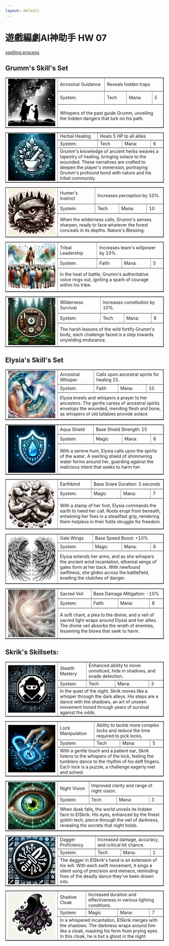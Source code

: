 ```yaml
---
layout: default
---
```


# 遊戲編劇AI神助手 HW 07

[spelling process](./chatgpt/chat.html)


## Grumm's Skill's Set
<style>
    table img {
        max-width: 150px;
        max-height: 150px;
        display: block;
        margin: 0 auto;  /* centers the image in the td if it's smaller than the td */
    }

    table td[rowspan="3"] {
        width: 150px;
        height: 150px;
        overflow: hidden; /* clip the image if it exceeds the td dimensions */
        text-align: center; /* this centers content horizontally in the td */
        vertical-align: middle; /* this centers content vertically in the td */
    }
</style>



<table border="1" width="700">
    <tr>
        <td rowspan="3"><img src="Grumm/Ancestral Guidance.png" alt="Input Image"></td>
        <td>Ancestral Guidance</td>
        <td colspan="5">Reveals hidden traps</td>
    </tr>
    <tr>        
        <td>System:</td>
        <td>Tech</td>
        <td>Mana:</td>
        <td>5</td>
    </tr>
    <tr>
        <td colspan="7">Whispers of the past guide Grumm, unveiling the hidden dangers that lurk on his path.
</td>
    </tr>
</table>

<table border="1" width="700">
    <tr>
        <td rowspan="3"><img src="Grumm/Herbal Healing.png" alt="Input Image"></td>
        <td>Herbal Healing</td>
        <td colspan="5">Heals 5 HP to all allies</td>
    </tr>
    <tr>        
        <td>System:</td>
        <td>Tech</td>
        <td>Mana:</td>
        <td>6</td>
    </tr>
    <tr>
        <td colspan="7">Grumm's knowledge of ancient herbs weaves a tapestry of healing, bringing solace to the wounded.
These narratives are crafted to deepen the player's immersion, portraying Grumm's profound bond with nature and his tribal community.
</td>
    </tr>
</table>

<table border="1" width="700">
    <tr>
        <td rowspan="3"><img src="Grumm/Hunter&apos;s Instinct.png" alt="Input Image"></td>
        <td>Hunter's Instinct</td>
        <td colspan="5">Increases perception by 10%.</td>
    </tr>
    <tr>        
        <td>System:</td>
        <td>Tech</td>
        <td>Mana:</td>
        <td>10</td>
    </tr>
    <tr>
        <td colspan="7">When the wilderness calls, Grumm's senses sharpen, ready to face whatever the forest conceals in its depths.
Nature's Blessing:</td>
    </tr>
</table>

<table border="1" width="700">
    <tr>
        <td rowspan="3"><img src="Grumm/Tribal Leadership.png" alt="Input Image"></td>
        <td>Tribal Leadership</td>
        <td colspan="5">Increases team's willpower by 10%.</td>
    </tr>
    <tr>        
        <td>System:</td>
        <td>Faith</td>
        <td>Mana:</td>
        <td>5</td>
    </tr>
    <tr>
        <td colspan="7">In the heat of battle, Grumm's authoritative voice rings out, igniting a spark of courage within his tribe.
</td>
    </tr>
</table>

<table border="1" width="700">
    <tr>
        <td rowspan="3"><img src="Grumm/Wilderness Survival.png" alt="Input Image"></td>
        <td>Wilderness Survival</td>
        <td colspan="5">Increases constitution by 10%.</td>
    </tr>
    <tr>        
        <td>System:</td>
        <td>Tech</td>
        <td>Mana:</td>
        <td>8</td>
    </tr>
    <tr>
        <td colspan="7">The harsh lessons of the wild fortify Grumm's body, each challenge faced is a step towards unyielding endurance.
</td>
    </tr>
</table>

## Elysia's Skill's Set

<table border="1" width="700">
    <tr>
        <td rowspan="3"><img src="Elysia/Ancestral Whisper.png" alt="Input Image"></td>
        <td>Ancestral Whisper</td>
        <td colspan="5"> Calls upon ancestral spirits for healing 15.</td>
    </tr>
    <tr>        
        <td>System:</td>
        <td>Faith</td>
        <td>Mana:</td>
        <td>10</td>
    </tr>
    <tr>
        <td colspan="7">Elysia kneels and whispers a prayer to her ancestors. The gentle caress of ancestral spirits envelops the wounded, mending flesh and bone, as whispers of old lullabies provide solace</td>
    </tr>
</table>

<table border="1" width="700">
    <tr>
        <td rowspan="3"><img src="Elysia/Aqua Shield.png" alt="Input Image"></td>
        <td>Aqua Shield</td>
        <td colspan="5">Base Shield Strength: 15</td>
    </tr>
    <tr>        
        <td>System:</td>
        <td>Magic</td>
        <td>Mana:</td>
        <td>8</td>
    </tr>
    <tr>
        <td colspan="7">With a serene hum, Elysia calls upon the spirits of the water. A swirling shield of shimmering water forms around her, guarding against the malicious intent that seeks to harm her.</td>
    </tr>
</table>

<table border="1" width="700">
    <tr>
        <td rowspan="3"><img src="Elysia/Earthbind.png" alt="Input Image"></td>
        <td>Earthbind</td>
        <td colspan="5">Base Snare Duration: 3 seconds</td>
    </tr>
    <tr>        
        <td>System:</td>
        <td>Magic</td>
        <td>Mana:</td>
        <td>7</td>
    </tr>
    <tr>
        <td colspan="7">With a stamp of her foot, Elysia commands the earth to heed her call. Roots erupt from beneath, entwining her foes in a steadfast grip, rendering them helpless in their futile struggle for freedom.</td>
    </tr>
</table>

<table border="1" width="700">
    <tr>
        <td rowspan="3"><img src="Elysia/Gale Wings.png" alt="Input Image"></td>
        <td>Gale Wings</td>
        <td colspan="5">Base Speed Boost: +10%</td>
    </tr>
    <tr>        
        <td>System:</td>
        <td>Magic</td>
        <td>Mana:</td>
        <td>6</td>
    </tr>
    <tr>
        <td colspan="7">Elysia extends her arms, and as she whispers the ancient wind incantation, ethereal wings of gales form at her back. With newfound swiftness, she glides across the battlefield, evading the clutches of danger.</td>
    </tr>
</table>
<table border="1" width="700">
    <tr>
        <td rowspan="3"><img src="Elysia/Sacred Veil.png" alt="Input Image"></td>
        <td>Sacred Veil</td>
        <td colspan="5">Base Damage Mitigation: -10%</td>
    </tr>
    <tr>        
        <td>System:</td>
        <td>Faith</td>
        <td>Mana:</td>
        <td>8</td>
    </tr>
    <tr>
        <td colspan="7">A soft chant, a plea to the divine, and a veil of sacred light wraps around Elysia and her allies. The divine veil absorbs the wrath of enemies, lessening the blows that seek to harm.</td>
    </tr>
</table>

## Skrik's Skillsets:

<table border="1" width="700">
    <tr>
        <td rowspan="3"><img src="Skrik/Stealth Mastery.png" alt="Input Image"></td>
        <td>Stealth Mastery</td>
        <td colspan="5">Enhanced ability to move unnoticed, hide in shadows, and evade detection.</td>
    </tr>
    <tr>        
        <td>System:</td>
        <td>Tech</td>
        <td>Mana:</td>
        <td>3</td>
    </tr>
    <tr>
        <td colspan="7">In the quiet of the night, Skrik moves like a whisper through the dark alleys. His steps are a dance with the shadows, an art of unseen movement honed through years of survival against the odds.</td>
    </tr>
</table>

<table border="1" width="700">
    <tr>
        <td rowspan="3"><img src="Skrik/Lock Manipulation.png" alt="Input Image"></td>
        <td>Lock Manipulation</td>
        <td colspan="5">Ability to tackle more complex locks and reduce the time required to pick locks.</td>
    </tr>
    <tr>        
        <td>System:</td>
        <td>Tech</td>
        <td>Mana:</td>
        <td>5</td>
    </tr>
    <tr>
        <td colspan="7">With a gentle touch and a patient ear, Skrik listens to the whispers of the lock, feeling the tumblers dance to the rhythm of his deft fingers. Each lock is a puzzle, a challenge eagerly met and solved.</td>
    </tr>
</table>
<table border="1" width="700">
    <tr>
        <td rowspan="3"><img src="Skrik/Night Vision.png" alt="Input Image"></td>
        <td>Night Vision</td>
        <td colspan="5">Improved clarity and range of night vision.</td>
    </tr>
    <tr>        
        <td>System:</td>
        <td>Tech</td>
        <td>Mana:</td>
        <td>3</td>
    </tr>
    <tr>
        <td colspan="7">When dusk falls, the world unveils its hidden face to ElSkrik. His eyes, enhanced by the finest goblin tech, pierce through the veil of darkness, revealing the secrets that night holds.</td>
    </tr>
</table>

<table border="1" width="700">
    <tr>
        <td rowspan="3"><img src="Skrik/Dagger Proficiency.png" alt="Input Image"></td>
        <td>Dagger Proficiency</td>
        <td colspan="5">Increased damage, accuracy, and critical hit chance.</td>
    </tr>
    <tr>        
        <td>System:</td>
        <td>Tech</td>
        <td>Mana:</td>
        <td>1</td>
    </tr>
    <tr>
        <td colspan="7">The dagger in ElSkrik's hand is an extension of his will. With each swift movement, it sings a silent song of precision and menace, reminding foes of the deadly dance they've been drawn into.</td>
    </tr>
</table>

<table border="1" width="700">
    <tr>
        <td rowspan="3"><img src="Skrik/Shadow Cloak.png" alt="Input Image"></td>
        <td>Shadow Cloak</td>
        <td colspan="5">Increased duration and effectiveness in various lighting conditions.</td>
    </tr>
    <tr>        
        <td>System:</td>
        <td>Magic</td>
        <td>Mana:</td>
        <td>7</td>
    </tr>
    <tr>
        <td colspan="7">In a whispered incantation, ElSkrik merges with the shadows. The darkness wraps around him like a cloak, masking his form from prying eyes. In this cloak, he is but a ghost in the night.</td>
    </tr>
</table>